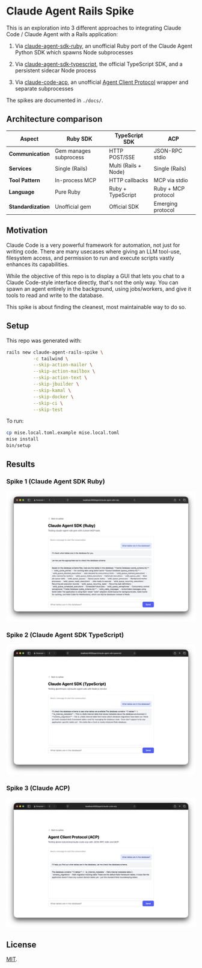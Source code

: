 # Claude Agent Rails Spike

This is an exploration into 3 different approaches to integrating Claude Code /
Claude Agent with a Rails application:

1) Via
[claude-agent-sdk-ruby](https://github.com/ya-luotao/claude-agent-sdk-ruby), an
unofficial Ruby port of the Claude Agent Python SDK which spawns Node
subprocesses

2) Via
[claude-agent-sdk-typescript](https://github.com/anthropics/claude-agent-sdk-typescript),
the official TypeScript SDK, and a persistent sidecar Node process

3) Via [claude-code-acp](https://github.com/zed-industries/claude-code-acp), an
unofficial [Agent Client Protocol](https://agentclientprotocol.com) wrapper and
separate subprocesses

The spikes are documented in `./docs/`.

## Architecture comparison

| Aspect | Ruby SDK | TypeScript SDK | ACP |
|--------|----------|----------------|-----|
| **Communication** | Gem manages subprocess | HTTP POST/SSE | JSON-RPC stdio |
| **Services** | Single (Rails) | Multi (Rails + Node) | Single (Rails) |
| **Tool Pattern** | In-process MCP | HTTP callbacks | MCP via stdio |
| **Language** | Pure Ruby | Ruby + TypeScript | Ruby + MCP protocol |
| **Standardization** | Unofficial gem | Official SDK | Emerging protocol |

## Motivation

Claude Code is a very powerful framework for automation, not just for writing
code. There are many usecases where giving an LLM tool-use, filesystem access,
and permission to run and execute scripts vastly enhances its capabilities.

While the objective of this repo is to display a GUI that lets you chat to a
Claude Code-style interface directly, that's not the only way. You can spawn an
agent entirely in the background, using jobs/workers, and give it tools to read
and write to the database.

This spike is about finding the cleanest, most maintainable way to do so.

## Setup

This repo was generated with:

```sh
rails new claude-agent-rails-spike \
          -c tailwind \
          --skip-action-mailer \
          --skip-action-mailbox \
          --skip-action-text \
          --skip-jbuilder \
          --skip-kamal \
          --skip-docker \
          --skip-ci \
          --skip-test
```

To run:

```sh
cp mise.local.toml.example mise.local.toml
mise install
bin/setup
```

## Results

### Spike 1 (Claude Agent SDK Ruby)

![Claude Agent SDK Ruby](docs/spike-ruby-sdk-screenshot.png)

### Spike 2 (Claude Agent SDK TypeScript)

![Claude Agent SDK Ruby](docs/spike-typescript-sdk-screenshot.png)

### Spike 3 (Claude ACP)

![Claude ACP](docs/spike-acp-screenshot.png)

## License

[MIT](LICENSE).
